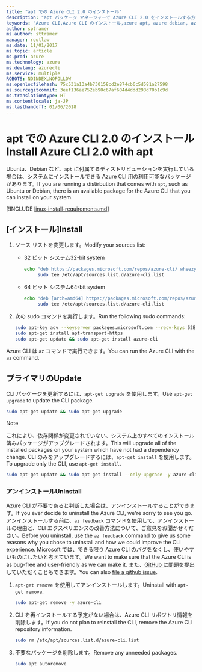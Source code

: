 ```yaml
---
title: "apt での Azure CLI 2.0 のインストール"
description: "apt パッケージ マネージャーで Azure CLI 2.0 をインストールする方法"
keywords: "Azure CLI,Azure CLI のインストール,azure apt, azure debian, azure ubuntu"
author: sptramer
ms.author: sttramer
manager: routlaw
ms.date: 11/01/2017
ms.topic: article
ms.prod: azure
ms.technology: azure
ms.devlang: azurecli
ms.service: multiple
ROBOTS: NOINDEX,NOFOLLOW
ms.openlocfilehash: 75c531a13a4b730158cd2e874cb6c5d581a27598
ms.sourcegitcommit: 3eef136ae752eb90c67af604d4ddd298d70b1c9d
ms.translationtype: HT
ms.contentlocale: ja-JP
ms.lasthandoff: 01/06/2018
---
```

# <a name="install-azure-cli-20-with-apt"></a><span data-ttu-id="cacb8-104">apt での Azure CLI 2.0 のインストール</span><span class="sxs-lookup"><span data-stu-id="cacb8-104">Install Azure CLI 2.0 with apt</span></span>

<span data-ttu-id="cacb8-105">Ubuntu、Debian など、`apt` に付属するディストリビューションを実行している場合は、システムにインストールできる Azure CLI 用の利用可能なパッケージがあります。</span><span class="sxs-lookup"><span data-stu-id="cacb8-105">If you are running a distirbution that comes with `apt`, such as Ubuntu or Debian, there is an available package for the Azure CLI that you can install on your system.</span></span>

[!INCLUDE [linux-install-requirements.md](includes/linux-install-requirements.md)]

## <a name="install"></a><span data-ttu-id="cacb8-106">[インストール]</span><span class="sxs-lookup"><span data-stu-id="cacb8-106">Install</span></span>

1. <span data-ttu-id="cacb8-107">ソース リストを変更します。</span><span class="sxs-lookup"><span data-stu-id="cacb8-107">Modify your sources list:</span></span>

   - <span data-ttu-id="cacb8-108">32 ビット システム</span><span class="sxs-lookup"><span data-stu-id="cacb8-108">32-bit system</span></span>

     ```bash
     echo "deb https://packages.microsoft.com/repos/azure-cli/ wheezy main" | \
          sudo tee /etc/apt/sources.list.d/azure-cli.list
     ```

   - <span data-ttu-id="cacb8-109">64 ビット システム</span><span class="sxs-lookup"><span data-stu-id="cacb8-109">64-bit system</span></span>

     ```bash
     echo "deb [arch=amd64] https://packages.microsoft.com/repos/azure-cli/ wheezy main" | \
          sudo tee /etc/apt/sources.list.d/azure-cli.list
     ```

2. <span data-ttu-id="cacb8-110">次の sudo コマンドを実行します。</span><span class="sxs-lookup"><span data-stu-id="cacb8-110">Run the following sudo commands:</span></span>

   ```bash
   sudo apt-key adv --keyserver packages.microsoft.com --recv-keys 52E16F86FEE04B979B07E28DB02C46DF417A0893
   sudo apt-get install apt-transport-https
   sudo apt-get update && sudo apt-get install azure-cli
   ```

<span data-ttu-id="cacb8-111">Azure CLI は `az` コマンドで実行できます。</span><span class="sxs-lookup"><span data-stu-id="cacb8-111">You can run the Azure CLI with the `az` command.</span></span>

## <a name="update"></a><span data-ttu-id="cacb8-112">プライマリの</span><span class="sxs-lookup"><span data-stu-id="cacb8-112">Update</span></span>

<span data-ttu-id="cacb8-113">CLI パッケージを更新するには、`apt-get upgrade` を使用します。</span><span class="sxs-lookup"><span data-stu-id="cacb8-113">Use `apt-get upgrade` to update the CLI package.</span></span>

   ```bash
   sudo apt-get update && sudo apt-get upgrade
   ```

> [!NOTE]
> <span data-ttu-id="cacb8-114">これにより、依存関係が変更されていない、システム上のすべてのインストール済みパッケージがアップグレードされます。</span><span class="sxs-lookup"><span data-stu-id="cacb8-114">This will upgrade all of the installed packages on your system which have not had a dependency change.</span></span>
> <span data-ttu-id="cacb8-115">CLI のみをアップグレードするには、`apt-get install` を使用します。</span><span class="sxs-lookup"><span data-stu-id="cacb8-115">To upgrade only the CLI, use `apt-get install`.</span></span>
> ```bash
> sudo apt-get update && sudo apt-get install --only-upgrade -y azure-cli
> ```

### <a name="uninstall"></a><span data-ttu-id="cacb8-116">アンインストール</span><span class="sxs-lookup"><span data-stu-id="cacb8-116">Uninstall</span></span>

<span data-ttu-id="cacb8-117">Azure CLI が不要であると判断した場合は、アンインストールすることができます。</span><span class="sxs-lookup"><span data-stu-id="cacb8-117">If you ever decide to uninstall the Azure CLI, we're sorry to see you go.</span></span> <span data-ttu-id="cacb8-118">アンインストールする前に、`az feedback` コマンドを使用して、アンインストールの理由と、CLI エクスペリエンスの改善方法について、ご意見をお聞かせください。</span><span class="sxs-lookup"><span data-stu-id="cacb8-118">Before you uninstall, use the `az feedback` command to give us some reasons why you chose to uninstall and how we could improve the CLI experience.</span></span> <span data-ttu-id="cacb8-119">Microsoft では、できる限り Azure CLI のバグをなくし、使いやすいものにしたいと考えています。</span><span class="sxs-lookup"><span data-stu-id="cacb8-119">We want to make sure that the Azure CLI is as bug-free and user-friendly as we can make it.</span></span> <span data-ttu-id="cacb8-120">また、[GitHub に問題を提出](https://github.com/Azure/azure-cli/issues)していただくこともできます。</span><span class="sxs-lookup"><span data-stu-id="cacb8-120">You can also [file a github issue](https://github.com/Azure/azure-cli/issues).</span></span>

1. <span data-ttu-id="cacb8-121">`apt-get remove` を使用してアンインストールします。</span><span class="sxs-lookup"><span data-stu-id="cacb8-121">Uninstall with `apt-get remove`.</span></span>

    ```bash
    sudo apt-get remove -y azure-cli
    ```

2. <span data-ttu-id="cacb8-122">CLI を再インストールする予定がない場合は、Azure CLI リポジトリ情報を削除します。</span><span class="sxs-lookup"><span data-stu-id="cacb8-122">If you do not plan to reinstall the CLI, remove the Azure CLI repository information.</span></span>

   ```bash
   sudo rm /etc/apt/sources.list.d/azure-cli.list
   ```

3. <span data-ttu-id="cacb8-123">不要なパッケージを削除します。</span><span class="sxs-lookup"><span data-stu-id="cacb8-123">Remove any unneeded packages.</span></span>

   ```bash
   sudo apt autoremove
   ```
